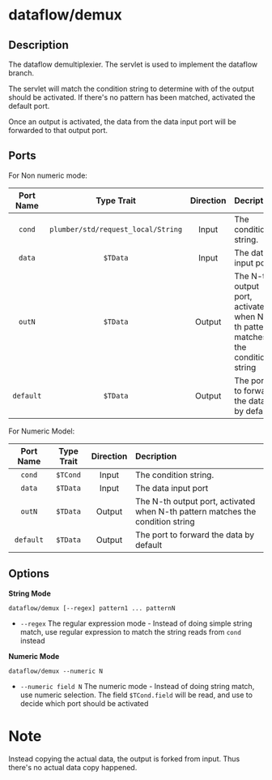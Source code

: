 # dataflow/demux

## Description 

The dataflow demultiplexier. The servlet is used to implement the dataflow branch.

The servlet will match the condition string to determine with of the output should be activated. 
If there's no pattern has been matched, activated the default port.

Once an output is activated, the data from the data input port will be forwarded to that output port.

## Ports 

For Non numeric mode:

| Port Name | Type Trait                          | Direction | Decription |
|:---------:|:-----------------------------------:|:---------:|:-----------|
|  `cond`   | `plumber/std/request_local/String`  | Input     | The condition string.|
|  `data`   | `$TData`                            | Input     | The data input port |
|  `outN`   | `$TData`                            | Output    | The N-th output port, activated when N-th pattern matches the condition string |
|  `default`| `$TData`                            | Output    | The port to forward the data by default |

For Numeric Model:

| Port Name | Type Trait                          | Direction | Decription |
|:---------:|:-----------------------------------:|:---------:|:-----------|
|  `cond`   | `$TCond`                            | Input     | The condition string.|
|  `data`   | `$TData`                            | Input     | The data input port |
|  `outN`   | `$TData`                            | Output    | The N-th output port, activated when N-th pattern matches the condition string |
|  `default`| `$TData`                            | Output    | The port to forward the data by default |

## Options

**String Mode**

```
dataflow/demux [--regex] pattern1 ... patternN
```

* `--regex` The regular expression mode - Instead of doing simple string match, use regular expression to match the string reads from `cond` instead

**Numeric Mode**

``` 
dataflow/demux --numeric N 
```

* `--numeric field N` The numeric mode - Instead of doing string match, use numeric selection. The field `$TCond.field` will be read, and use to decide which port should be activated

# Note 

Instead copying the actual data, the output is forked from input. Thus there's no actual data copy happened.
